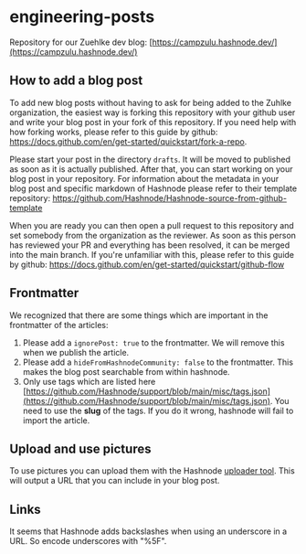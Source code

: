 # engineering-posts

Repository for our Zuehlke dev blog: [https://campzulu.hashnode.dev/](https://campzulu.hashnode.dev/)

## How to add a blog post

To add new blog posts without having to ask for being added to the Zuhlke organization, the easiest way is forking this repository with your github user and write your blog post in your fork of this repository. If you need help with how forking works, please refer to this guide by github: https://docs.github.com/en/get-started/quickstart/fork-a-repo.

Please start your post in the directory `drafts`. It will be moved to published as soon as it is actually published.
After that, you can start working on your blog post in your repository. For information about the metadata in your blog post and specific markdown of Hashnode please refer to their template repository: https://github.com/Hashnode/Hashnode-source-from-github-template

When you are ready you can then open a pull request to this repository and set somebody from the organization as the reviewer. As soon as this person has reviewed your PR and everything has been resolved, it can be merged into the main branch. If you're unfamiliar with this, please refer to this guide by github: https://docs.github.com/en/get-started/quickstart/github-flow

## Frontmatter

We recognized that there are some things which are important in the frontmatter of the articles:

1. Please add a `ignorePost: true` to the frontmatter. We will remove this when we publish the article.
2. Please add a `hideFromHashnodeCommunity: false` to the frontmatter. This makes the blog post searchable from within hashnode.
3. Only use tags which are listed here [https://github.com/Hashnode/support/blob/main/misc/tags.json](https://github.com/Hashnode/support/blob/main/misc/tags.json). You need to use the **slug** of the tags. If you do it wrong, hashnode will fail to import the article.


## Upload and use pictures

To use pictures you can upload them with the Hashnode [uploader tool](https://hashnode.com/uploader). This will output a URL that you can include in your blog post.

## Links

It seems that Hashnode adds backslashes when using an underscore in a URL. So encode underscores with "%5F".

